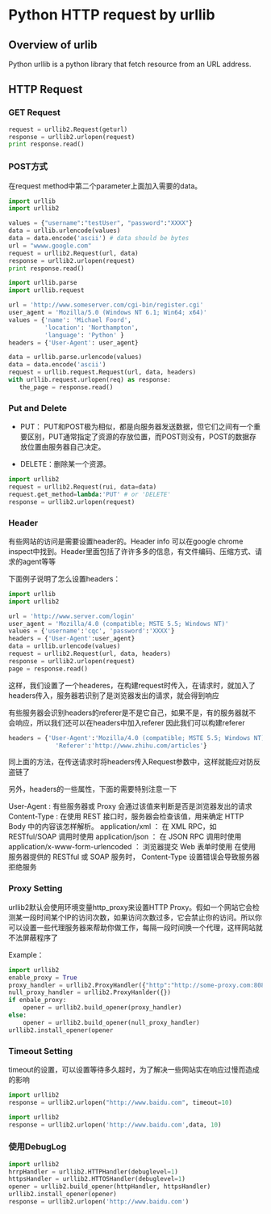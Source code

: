 # Python HTTP request by urllib


## Overview of urlib

Python urllib is a python library that fetch resource from an URL address.


## HTTP Request

### GET Request

```py
request = urllib2.Request(geturl)
response = urllib2.urlopen(request)
print response.read()
```


### POST方式

在request method中第二个parameter上面加入需要的data。

```py
import urllib
import urllib2

values = {"username":"testUser", "password":"XXXX"}
data = urllib.urlencode(values)
data = data.encode('ascii') # data should be bytes 
url = "wwww.google.com"
request = urllib2.Request(url, data)
response = urllib2.urlopen(request)
print response.read()
```

```python
import urllib.parse
import urllib.request

url = 'http://www.someserver.com/cgi-bin/register.cgi'
user_agent = 'Mozilla/5.0 (Windows NT 6.1; Win64; x64)'
values = {'name': 'Michael Foord',
          'location': 'Northampton',
          'language': 'Python' }
headers = {'User-Agent': user_agent}

data = urllib.parse.urlencode(values)
data = data.encode('ascii')
request = urllib.request.Request(url, data, headers)
with urllib.request.urlopen(req) as response:
   the_page = response.read()
```

### Put and Delete

* PUT： PUT和POST极为相似，都是向服务器发送数据，但它们之间有一个重要区别，PUT通常指定了资源的存放位置，而POST则没有，POST的数据存放位置由服务器自己决定。

* DELETE：删除某一个资源。

```python
import urllib2
request = urllib2.Request(rui, data=data)
request.get_method=lambda:'PUT' # or 'DELETE'
response = urllib2.urlopen(request)
```



### Header

有些网站的访问是需要设置header的。Header info 可以在google chrome inspect中找到。Header里面包括了许许多多的信息，有文件编码、压缩方式、请求的agent等等

下面例子说明了怎么设置headers：

```python
import urllib
import urllib2

url = 'http://www.server.com/login'
user_agent = 'Mozilla/4.0 (compatible; MSTE 5.5; Windows NT)'
values = {'username':'cqc', 'password':'XXXX'}
headers = {'User-Agent':user_agent}
data = urllib.urlencode(values)
request = urllib2.Request(url, data, headers)
response = urllib2.urlopen(request)
page = response.read()
```

这样，我们设置了一个headeres，在构建request时传入，在请求时，就加入了headers传入，服务器若识别了是浏览器发出的请求，就会得到响应

有些服务器会识别headers的referer是不是它自己，如果不是，有的服务器就不会响应，所以我们还可以在headers中加入referer
因此我们可以构建referer

```python
headers = {'User-Agent':'Mozilla/4.0 (compatible; MSTE 5.5; Windows NT)',
             'Referer':'http://www.zhihu.com/articles'}
```
同上面的方法，在传送请求时将headers传入Request参数中，这样就能应对防反盗链了

另外，headers的一些属性，下面的需要特别注意一下


User-Agent : 有些服务器或 Proxy 会通过该值来判断是否是浏览器发出的请求
Content-Type : 在使用 REST 接口时，服务器会检查该值，用来确定 HTTP Body 中的内容该怎样解析。
application/xml ： 在 XML RPC，如 RESTful/SOAP 调用时使用
application/json ： 在 JSON RPC 调用时使用
application/x-www-form-urlencoded ： 浏览器提交 Web 表单时使用
在使用服务器提供的 RESTful 或 SOAP 服务时， Content-Type 设置错误会导致服务器拒绝服务

### Proxy Setting

urllib2默认会使用环境变量http_proxy来设置HTTP Proxy。假如一个网站它会检测某一段时间某个IP的访问次数，如果访问次数过多，它会禁止你的访问。所以你可以设置一些代理服务器来帮助你做工作，每隔一段时间换一个代理，这样网站就不法屏蔽程序了

Example：
```python
import urllib2
enable_proxy = True
proxy_handler = urllib2.ProxyHandler({"http":"http://some-proxy.com:8080"})
null_proxy_handler = urllib2.ProxyHanlder({})
if enbale_proxy:
	opener = urllib2.build_opener(proxy_handler)
else:
	opener = urllib2.build_opener(null_proxy_handler)
urllib2.install_opener(opener
```

### Timeout Setting

timeout的设置，可以设置等待多久超时，为了解决一些网站实在响应过慢而造成的影响

```python
import urllib2
response = urllib2.urlopen("http://www.baidu.com", timeout=10)
```

```python
import urllib2
response = urllib2.urlopen('http://www.baidu.com',data, 10)
```

### 使用DebugLog

```python
import urllib2
hrrpHandler = urllib2.HTTPHandler(debuglevel=1)
httpsHandler = urllib2.HTTOSHandler(debuglevel=1)
opener = urllib2.build_opener(httpHandler, httpsHandler)
urllib2.install_opener(opener)
response = urllib2.urlopen('http://www.baidu.com')
```

